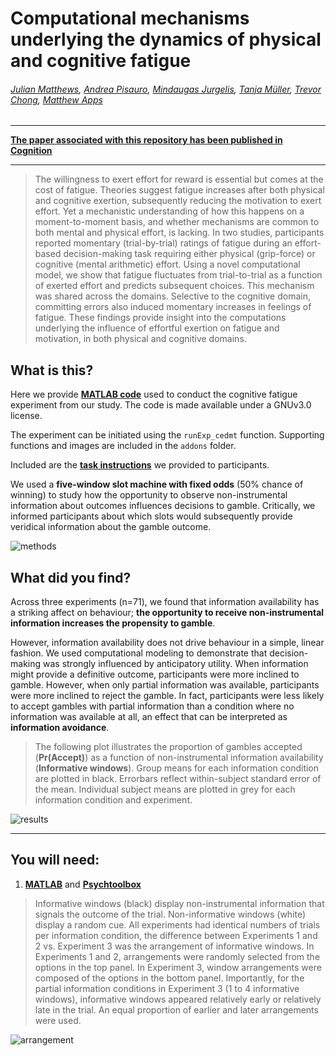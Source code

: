 # Computational mechanisms underlying the dynamics of physical and cognitive fatigue

###### [Julian Matthews](https://twitter.com/quined_quales), [Andrea Pisauro](https://twitter.com/AndreaPisauro), [Mindaugas Jurgelis](https://twitter.com/MKJurgelis), [Tanja Müller](https://twitter.com/tm_brainscience), [Trevor Chong](http://cogneuro.com.au/), [Matthew Apps](https://www.msn-lab.com/dr-matthew-apps)

***

[**The paper associated with this repository has been published in Cognition**](https://doi.org/10.1016/j.cognition.2023.105603)

***

> The willingness to exert effort for reward is essential but comes at the cost of fatigue. Theories suggest fatigue increases after both physical and cognitive exertion, subsequently reducing the motivation to exert effort. Yet a mechanistic understanding of how this happens on a moment-to-moment basis, and whether mechanisms are common to both mental and physical effort, is lacking. In two studies, participants reported momentary (trial-by-trial) ratings of fatigue during an effort-based decision-making task requiring either physical (grip-force) or cognitive (mental arithmetic) effort. Using a novel computational model, we show that fatigue fluctuates from trial-to-trial as a function of exerted effort and predicts subsequent choices. This mechanism was shared across the domains. Selective to the cognitive domain, committing errors also induced momentary increases in feelings of fatigue. These findings provide insight into the computations underlying the influence of effortful exertion on fatigue and motivation, in both physical and cognitive domains.

## What is this?
Here we provide **[MATLAB code](./code/experiments/)** used to conduct the cognitive fatigue experiment from our study. The code is made available under a GNUv3.0 license. 

The experiment can be initiated using the `runExp_cedmt` function. Supporting functions and images are included in the `addons` folder. 

Included are the [**task instructions**](./code/experiments/addons/instructions/information_gamble_instructions.pdf) we provided to participants.

We used a **five-window slot machine with fixed odds** (50% chance of winning) to study how the opportunity to observe non-instrumental information about outcomes influences decisions to gamble. Critically, we informed participants about which slots would subsequently provide veridical information about the gamble outcome. 

![methods]

## What did you find?

Across three experiments (n=71), we found that information availability has a striking affect on behaviour; **the opportunity to receive non-instrumental information increases the propensity to gamble**. 

However, information availability does not drive behaviour in a simple, linear fashion. We used computational modeling to demonstrate that decision-making was strongly influenced by anticipatory utility. When information might provide a definitive outcome, participants were more inclined to gamble. However, when only partial information was available, participants were more inclined to reject the gamble. In fact, participants were less likely to accept gambles with partial information than a condition where no information was available at all, an effect that can be interpreted as **information avoidance**.

> The following plot illustrates the proportion of gambles accepted (**Pr(Accept)**) as a function of non-instrumental information availability (**Informative windows**). Group means for each information condition are plotted in black. Errorbars reflect within-subject standard error of the mean. Individual subject means are plotted in grey for each information condition and experiment. 

![results]

***

## You will need: 
1. [**MATLAB**](https://au.mathworks.com/products/matlab.html) and [**Psychtoolbox**](http://psychtoolbox.org/)

> Informative windows (black) display non-instrumental information that signals the outcome of the trial. Non-informative windows (white) display a random cue. All experiments had identical numbers of trials per information condition, the difference between Experiments 1 and 2 vs. Experiment 3 was the arrangement of informative windows. In Experiments 1 and 2, arrangements were randomly selected from the options in the top panel. In Experiment 3, window arrangements were composed of the options in the bottom panel. Importantly, for the partial information conditions in Experiment 3 (1 to 4 informative windows), informative windows appeared relatively early or relatively late in the trial. An equal proportion of earlier and later arrangements were used.

![arrangement]

[methods]: /figures/methods-figure.png
[results]: /figures/information-availability.png
[arrangement]: /figures/information-arrangement.png
